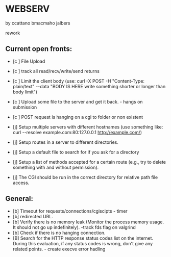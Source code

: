# WEBSERV
 by ccattano bmacmaho jalbers


rework

## Current open fronts:

- [c ] File Upload 
- [c ] track all read/recv/write/send returns
- [c ] Limit the client body (use: curl -X POST -H "Content-Type: plain/text" --data "BODY IS HERE write something shorter or longer than body limit")
- [c ] Upload some file to the server and get it back.
        - hangs on submission
- [c ] POST  request is hanging on a cgi to folder or non existent



- [j] Setup multiple servers with different hostnames (use something like: curl --resolve example.com:80:127.0.0.1 http://example.com/)
- [j] Setup routes in a server to different directories.
- [j] Setup a default file to search for if you ask for a directory
- [j] Setup a list of methods accepted for a certain route (e.g., try to delete something with and without permission).
- [j] The CGI should be run in the correct directory for relative path file access.

## General:
- [b] Timeout for requests/connections/cgiscipts - timer
- [b] redirected URL.
- [b] Verify there is no memory leak (Monitor the process memory usage. It should not go up indefinitely).
        -track fds flag on valgrind
- [b] Check if there is no hanging connection.
- [B] Search for the HTTP response status codes list on the internet. During this evaluation, if any status codes is wrong, don't give any related points.
        - create execve error hadling

